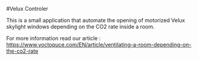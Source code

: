 #Velux Controler

This is a small application that automate the opening of motorized Velux skylight windows depending on the CO2 rate inside a room.

For more information read our article : https://www.yoctopuce.com/EN/article/ventilating-a-room-depending-on-the-co2-rate
